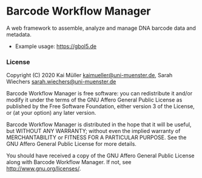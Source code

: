 # Barcode Workflow Manager

A web framework to assemble, analyze and manage DNA barcode data and metadata.

- Example usage: https://gbol5.de


### License

Copyright (C) 2020 Kai Müller <kaimueller@uni-muenster.de>, Sarah Wiechers <sarah.wiechers@uni-muenster.de>

Barcode Workflow Manager is free software: you can redistribute it and/or modify
it under the terms of the GNU Affero General Public License as
published by the Free Software Foundation, either version 3 of the
License, or (at your option) any later version.

Barcode Workflow Manager is distributed in the hope that it will be useful,
but WITHOUT ANY WARRANTY; without even the implied warranty of
MERCHANTABILITY or FITNESS FOR A PARTICULAR PURPOSE.  See the
GNU Affero General Public License for more details.

You should have received a copy of the GNU Affero General Public License
along with Barcode Workflow Manager.  If not, see
<http://www.gnu.org/licenses/>.
